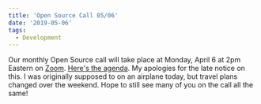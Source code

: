 ```yaml
---
title: 'Open Source Call 05/06'
date: '2019-05-06'
tags:
  - Development
---
```


Our monthly Open Source call will take place at Monday, April 6 at 2pm Eastern on
[Zoom](https://zoom.us/j/5125249718).
[Here's the agenda](https://docs.google.com/document/d/1PjnnCic5e9YkXNWz2LfkCVHWN4z6ZnacWkv599cz370/edit?usp=sharing).
My apologies for the late notice on this. I was originally supposed to on an airplane
today, but travel plans changed over the weekend. Hope to still see many of you on the
call all the same!
